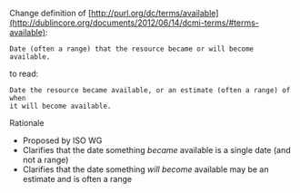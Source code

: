 Change definition of [http://purl.org/dc/terms/available](http://dublincore.org/documents/2012/06/14/dcmi-terms/#terms-available):

    Date (often a range) that the resource became or will become available.

to read:

    Date the resource became available, or an estimate (often a range) of when
    it will become available.

Rationale

* Proposed by ISO WG
* Clarifies that the date something _became_ available is a single date (and not a range)
* Clarifies that the date something _will become_ available may be an estimate and is often a range
